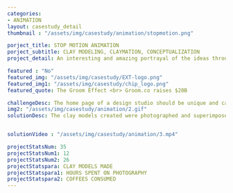 ```yaml
---
categories:
- ANIMATION
layout: casestudy_detail
thumbnail : "/assets/img/casestudy/animation/stopmotion.png"

porject_title: STOP MOTION ANIMATION
porject_subtitle: CLAY MODELING, CLAYMATION, CONCEPTUALIZATION
project_detail: An interesting and amazing portrayal of the ideas through the combination of illustration and clay modelling resulting in a unique output.

featured : "No"
featured_img: "/assets/img/casestudy/EXT-logo.png"
featured_img1: "/assets/img/casestudy/chip_logo.png"
featured_quote: The Groom Effect <br> Groom.co raises $20B

challengeDesc: The home page of a design studio should be unique and catchy. The creative minds over at Little Brahma wanted to do something unique with their home screen. Then we did the unthinkable. We clay models and animated it !
img2: "/assets/img/casestudy/animation/2.gif"
solutionDesc: The clay models created were photographed and superimposed on top of graphical animation to create an unique piece of art which of course interacts with the user. Result? An awesome catchy landing page.


solutionVideo : "/assets/img/casestudy/animation/3.mp4"

projectStatsNum: 35
projectStatsNum1: 12
projectStatsNum2: 26
projectStatspara: CLAY MODELS MADE
projectStatspara1: HOURS SPENT ON PHOTOGRAPHY
projectStatspara2: COFFEES CONSUMED
---
```


